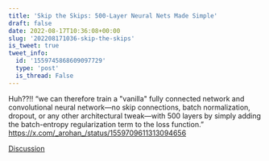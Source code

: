 ```yaml
---
title: 'Skip the Skips: 500-Layer Neural Nets Made Simple'
draft: false
date: 2022-08-17T10:36:08+00:00
slug: '202208171036-skip-the-skips'
is_tweet: true
tweet_info:
  id: '1559745868609097729'
  type: 'post'
  is_thread: False
---
```




Huh??!! “we can therefore train a "vanilla" fully connected network and convolutional neural network—no skip connections, batch normalization, dropout, or any other architectural tweak—with 500 layers by simply adding the batch-entropy regularization term to the loss function.” <https://x.com/_arohan_/status/1559709611313094656>

[Discussion](https://x.com/sytelus/status/1559745868609097729)
